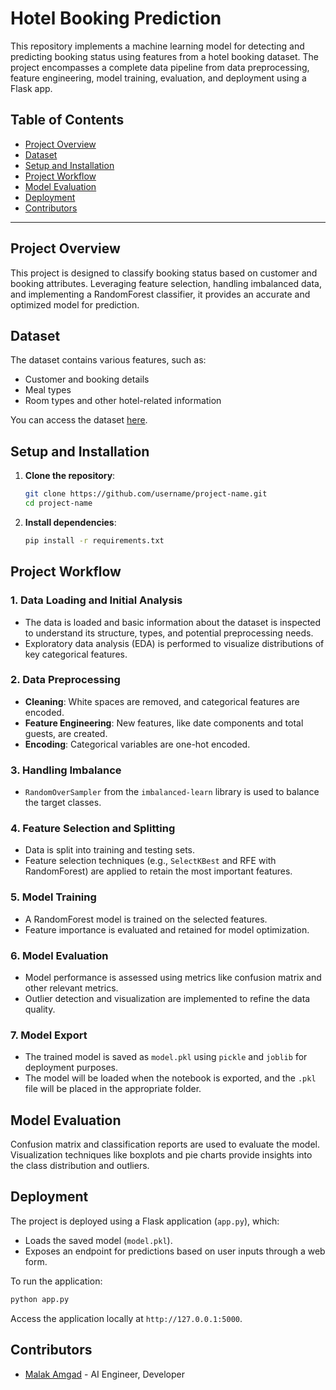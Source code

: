 # Hotel Booking Prediction

This repository implements a machine learning model for detecting and predicting booking status using features from a hotel booking dataset. The project encompasses a complete data pipeline from data preprocessing, feature engineering, model training, evaluation, and deployment using a Flask app.

## Table of Contents

- [Project Overview](#project-overview)
- [Dataset](#dataset)
- [Setup and Installation](#setup-and-installation)
- [Project Workflow](#project-workflow)
- [Model Evaluation](#model-evaluation)
- [Deployment](#deployment)
- [Contributors](#contributors)

---

## Project Overview

This project is designed to classify booking status based on customer and booking attributes. Leveraging feature selection, handling imbalanced data, and implementing a RandomForest classifier, it provides an accurate and optimized model for prediction.

## Dataset

The dataset contains various features, such as:
- Customer and booking details
- Meal types
- Room types and other hotel-related information

You can access the dataset [here](https://docs.google.com/spreadsheets/d/1U0yXpYDtObVtduA4XIS-rDwk9U4rnhad7hXUabpVLfY/edit?usp=sharing).

## Setup and Installation

1. **Clone the repository**:
   ```bash
   git clone https://github.com/username/project-name.git
   cd project-name
   ```
2. **Install dependencies**:
   ```bash
   pip install -r requirements.txt
   ```

## Project Workflow

### 1. Data Loading and Initial Analysis
   - The data is loaded and basic information about the dataset is inspected to understand its structure, types, and potential preprocessing needs.
   - Exploratory data analysis (EDA) is performed to visualize distributions of key categorical features.

### 2. Data Preprocessing
   - **Cleaning**: White spaces are removed, and categorical features are encoded.
   - **Feature Engineering**: New features, like date components and total guests, are created.
   - **Encoding**: Categorical variables are one-hot encoded.

### 3. Handling Imbalance
   - `RandomOverSampler` from the `imbalanced-learn` library is used to balance the target classes.

### 4. Feature Selection and Splitting
   - Data is split into training and testing sets.
   - Feature selection techniques (e.g., `SelectKBest` and RFE with RandomForest) are applied to retain the most important features.

### 5. Model Training
   - A RandomForest model is trained on the selected features.
   - Feature importance is evaluated and retained for model optimization.

### 6. Model Evaluation
   - Model performance is assessed using metrics like confusion matrix and other relevant metrics.
   - Outlier detection and visualization are implemented to refine the data quality.

### 7. Model Export
   - The trained model is saved as `model.pkl` using `pickle` and `joblib` for deployment purposes.
   - The model will be loaded when the notebook is exported, and the `.pkl` file will be placed in the appropriate folder.

## Model Evaluation

Confusion matrix and classification reports are used to evaluate the model. Visualization techniques like boxplots and pie charts provide insights into the class distribution and outliers.

## Deployment

The project is deployed using a Flask application (`app.py`), which:
- Loads the saved model (`model.pkl`).
- Exposes an endpoint for predictions based on user inputs through a web form.

To run the application:
```bash
python app.py
```

Access the application locally at `http://127.0.0.1:5000`.

## Contributors

- [Malak Amgad](www.linkedin.com/in/malak-amgad-9a6892261) - AI Engineer, Developer
